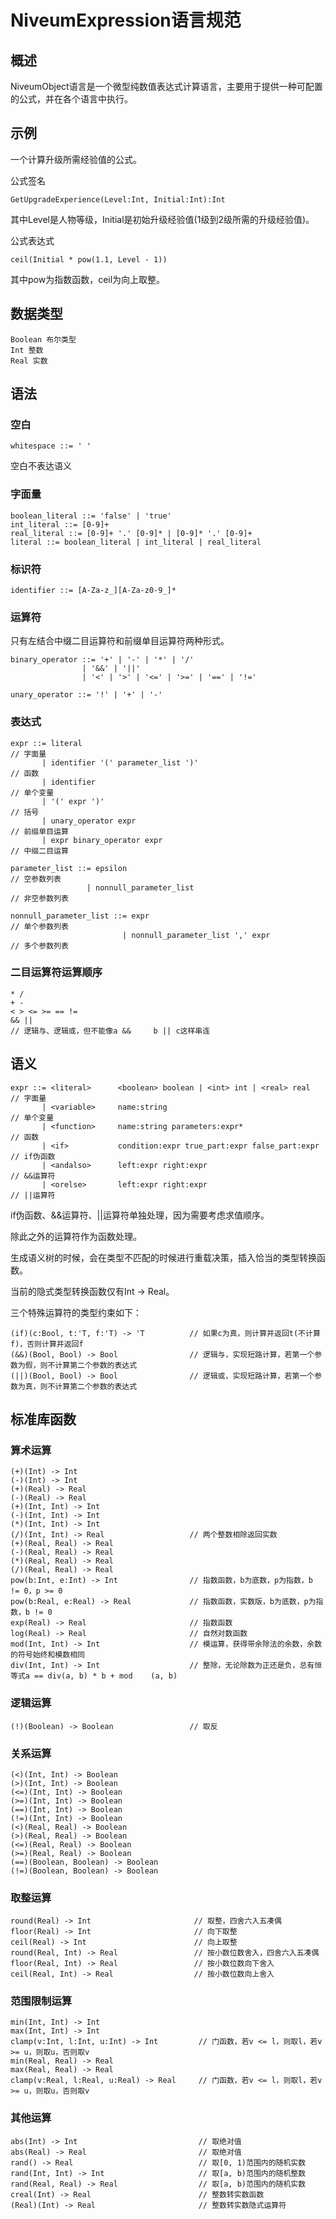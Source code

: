 ﻿# NiveumExpression语言规范

## 概述

NiveumObject语言是一个微型纯数值表达式计算语言，主要用于提供一种可配置的公式，并在各个语言中执行。

## 示例

一个计算升级所需经验值的公式。

公式签名

    GetUpgradeExperience(Level:Int, Initial:Int):Int

其中Level是人物等级，Initial是初始升级经验值(1级到2级所需的升级经验值)。

公式表达式

    ceil(Initial * pow(1.1, Level - 1))

其中pow为指数函数，ceil为向上取整。

## 数据类型

    Boolean 布尔类型
    Int 整数
    Real 实数

## 语法

### 空白

    whitespace ::= ' '

空白不表达语义

### 字面量

    boolean_literal ::= 'false' | 'true'
    int_literal ::= [0-9]+
    real_literal ::= [0-9]+ '.' [0-9]* | [0-9]* '.' [0-9]+
    literal ::= boolean_literal | int_literal | real_literal

### 标识符

    identifier ::= [A-Za-z_][A-Za-z0-9_]*

### 运算符

只有左结合中缀二目运算符和前缀单目运算符两种形式。

    binary_operator ::= '+' | '-' | '*' | '/'
                    | '&&' | '||'
                    | '<' | '>' | '<=' | '>=' | '==' | '!='

    unary_operator ::= '!' | '+' | '-'

### 表达式

    expr ::= literal                                                        // 字面量
           | identifier '(' parameter_list ')'                              // 函数
           | identifier                                                     // 单个变量
           | '(' expr ')'                                                   // 括号
           | unary_operator expr                                            // 前缀单目运算
           | expr binary_operator expr                                      // 中缀二目运算
    
    parameter_list ::= epsilon                                              // 空参数列表
                     | nonnull_parameter_list                               // 非空参数列表
    
    nonnull_parameter_list ::= expr                                         // 单个参数列表
                             | nonnull_parameter_list ',' expr              // 多个参数列表

### 二目运算符运算顺序

    * /
    + -
    < > <= >= == !=
    && ||                                                                   // 逻辑与、逻辑或，但不能像a &&     b || c这样串连

## 语义

    expr ::= <literal>      <boolean> boolean | <int> int | <real> real     // 字面量
           | <variable>     name:string                                     // 单个变量
           | <function>     name:string parameters:expr*                    // 函数
           | <if>           condition:expr true_part:expr false_part:expr   // if伪函数
           | <andalso>      left:expr right:expr                            // &&运算符
           | <orelse>       left:expr right:expr                            // ||运算符

if伪函数、&&运算符、||运算符单独处理，因为需要考虑求值顺序。

除此之外的运算符作为函数处理。

生成语义树的时候，会在类型不匹配的时候进行重载决策，插入恰当的类型转换函数。

当前的隐式类型转换函数仅有Int -> Real。

三个特殊运算符的类型约束如下：

    (if)(c:Bool, t:'T, f:'T) -> 'T          // 如果c为真，则计算并返回t(不计算f)，否则计算并返回f
    (&&)(Bool, Bool) -> Bool                // 逻辑与，实现短路计算，若第一个参数为假，则不计算第二个参数的表达式
    (||)(Bool, Bool) -> Bool                // 逻辑或，实现短路计算，若第一个参数为真，则不计算第二个参数的表达式

## 标准库函数

### 算术运算

    (+)(Int) -> Int
    (-)(Int) -> Int
    (+)(Real) -> Real
    (-)(Real) -> Real
    (+)(Int, Int) -> Int
    (-)(Int, Int) -> Int
    (*)(Int, Int) -> Int
    (/)(Int, Int) -> Real                   // 两个整数相除返回实数
    (+)(Real, Real) -> Real
    (-)(Real, Real) -> Real
    (*)(Real, Real) -> Real
    (/)(Real, Real) -> Real
    pow(b:Int, e:Int) -> Int                // 指数函数，b为底数，p为指数，b != 0，p >= 0
    pow(b:Real, e:Real) -> Real             // 指数函数，实数版，b为底数，p为指数，b != 0
    exp(Real) -> Real                       // 指数函数
    log(Real) -> Real                       // 自然对数函数
    mod(Int, Int) -> Int                    // 模运算，获得带余除法的余数，余数的符号始终和模数相同
    div(Int, Int) -> Int                    // 整除，无论除数为正还是负，总有恒等式a == div(a, b) * b + mod    (a, b)

### 逻辑运算

    (!)(Boolean) -> Boolean                 // 取反

### 关系运算

    (<)(Int, Int) -> Boolean
    (>)(Int, Int) -> Boolean
    (<=)(Int, Int) -> Boolean
    (>=)(Int, Int) -> Boolean
    (==)(Int, Int) -> Boolean
    (!=)(Int, Int) -> Boolean
    (<)(Real, Real) -> Boolean
    (>)(Real, Real) -> Boolean
    (<=)(Real, Real) -> Boolean
    (>=)(Real, Real) -> Boolean
    (==)(Boolean, Boolean) -> Boolean
    (!=)(Boolean, Boolean) -> Boolean

### 取整运算

    round(Real) -> Int                       // 取整，四舍六入五凑偶
    floor(Real) -> Int                       // 向下取整
    ceil(Real) -> Int                        // 向上取整
    round(Real, Int) -> Real                 // 按小数位数舍入，四舍六入五凑偶
    floor(Real, Int) -> Real                 // 按小数位数向下舍入
    ceil(Real, Int) -> Real                  // 按小数位数向上舍入

### 范围限制运算

    min(Int, Int) -> Int
    max(Int, Int) -> Int
    clamp(v:Int, l:Int, u:Int) -> Int         // 门函数，若v <= l，则取l，若v >= u，则取u，否则取v
    min(Real, Real) -> Real
    max(Real, Real) -> Real
    clamp(v:Real, l:Real, u:Real) -> Real     // 门函数，若v <= l，则取l，若v >= u，则取u，否则取v

### 其他运算

    abs(Int) -> Int                           // 取绝对值
    abs(Real) -> Real                         // 取绝对值
    rand() -> Real                            // 取[0, 1)范围内的随机实数
    rand(Int, Int) -> Int                     // 取[a, b)范围内的随机整数
    rand(Real, Real) -> Real                  // 取[a, b)范围内的随机实数
    creal(Int) -> Real                        // 整数转实数函数
    (Real)(Int) -> Real                       // 整数转实数隐式运算符
